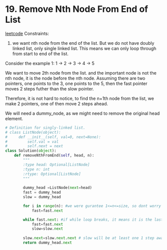 
# 19. Remove Nth Node From End of List
[leetcode](https://leetcode.com/problems/remove-nth-node-from-end-of-list/description/)
Constraints:
1. we want nth node from the end of the list. But we do not have doubly linked list, only single linked list. This means we can only loop through from start to end of the list.

Consider the example 1:
 1 -> 2 -> 3 -> 4 -> 5

We want to move 2th node from the list. and the important node is not the nth node, it is the node before the nth node. Assuming there are two pointers, one points to the 3, one points to the 5, then the fast pointer moves 2 steps futher than the slow pointer.

Therefore, it is not hard to notice, to find the n+1th node from the list, we make 2 pointers, one of then move 2 steps ahead.

We will need a dummy_node, as we might need to remove the original head element.


```python
# Definition for singly-linked list.
# class ListNode(object):
#     def __init__(self, val=0, next=None):
#         self.val = val
#         self.next = next
class Solution(object):
    def removeNthFromEnd(self, head, n):
        """
        :type head: Optional[ListNode]
        :type n: int
        :rtype: Optional[ListNode]
        """
        
        dummy_head =ListNode(next=head)
        fast = dummy_head
        slow = dummy_head

        for i in range(n): #we were gurantee 1<=n<=size, so dont worry about overflow. If we are not gurantee, will need if statement that return immidately if fast reaches to none
            fast=fast.next

        while fast.next: #if while loop breaks, it means it is the last element in the list
            fast=fast.next
            slow=slow.next
        
        slow.next=slow.next.next # slow will be at least one 1 step away from the end point
        return dummy_head.next

```
